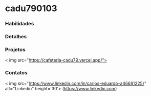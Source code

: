 # cadu790103
### Habilidades

        
### Detalhes

### Projetos
< img src="https://cafeteria-cadu79.vercel.app/">

### Contatos
< img src="https://www.linkedin.com/in/carlos-eduardo-a46681225/" alt="Linkedin" height='30'> (https://www.linkedin.com)
